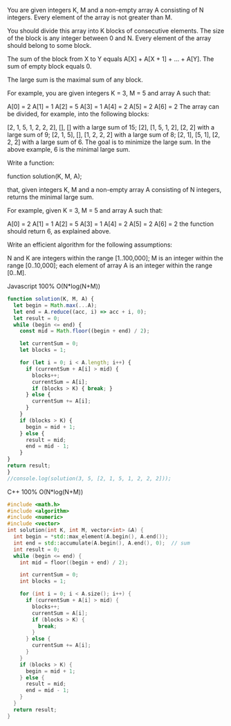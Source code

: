 You are given integers K, M and a non-empty array A consisting of N integers. Every element of the array is not greater than M.

You should divide this array into K blocks of consecutive elements. The size of the block is any integer between 0 and N. Every element of the array should belong to some block.

The sum of the block from X to Y equals A[X] + A[X + 1] + ... + A[Y]. The sum of empty block equals 0.

The large sum is the maximal sum of any block.

For example, you are given integers K = 3, M = 5 and array A such that:

  A[0] = 2
  A[1] = 1
  A[2] = 5
  A[3] = 1
  A[4] = 2
  A[5] = 2
  A[6] = 2
The array can be divided, for example, into the following blocks:

[2, 1, 5, 1, 2, 2, 2], [], [] with a large sum of 15;
[2], [1, 5, 1, 2], [2, 2] with a large sum of 9;
[2, 1, 5], [], [1, 2, 2, 2] with a large sum of 8;
[2, 1], [5, 1], [2, 2, 2] with a large sum of 6.
The goal is to minimize the large sum. In the above example, 6 is the minimal large sum.

Write a function:

function solution(K, M, A);

that, given integers K, M and a non-empty array A consisting of N integers, returns the minimal large sum.

For example, given K = 3, M = 5 and array A such that:

  A[0] = 2
  A[1] = 1
  A[2] = 5
  A[3] = 1
  A[4] = 2
  A[5] = 2
  A[6] = 2
the function should return 6, as explained above.

Write an efficient algorithm for the following assumptions:

N and K are integers within the range [1..100,000];
M is an integer within the range [0..10,000];
each element of array A is an integer within the range [0..M].

Javascript 100% O(N*log(N+M))
```javascript
function solution(K, M, A) {
  let begin = Math.max(...A);
  let end = A.reduce((acc, i) => acc + i, 0);
  let result = 0;
  while (begin <= end) {
    const mid = Math.floor((begin + end) / 2);

    let currentSum = 0;
    let blocks = 1;

    for (let i = 0; i < A.length; i++) {
      if (currentSum + A[i] > mid) {
        blocks++;
        currentSum = A[i];
        if (blocks > K) { break; }
      } else {
        currentSum += A[i];
      }
    }
    if (blocks > K) {
      begin = mid + 1;
    } else {
      result = mid;
      end = mid - 1;
    }
}
return result;
}
//console.log(solution(3, 5, [2, 1, 5, 1, 2, 2, 2]));

```


C++ 100% O(N*log(N+M))
```c++
#include <math.h>
#include <algorithm>
#include <numeric>
#include <vector>
int solution(int K, int M, vector<int> &A) {
  int begin = *std::max_element(A.begin(), A.end());
  int end = std::accumulate(A.begin(), A.end(), 0);  // sum
  int result = 0;
  while (begin <= end) {
    int mid = floor((begin + end) / 2);

    int currentSum = 0;
    int blocks = 1;

    for (int i = 0; i < A.size(); i++) {
      if (currentSum + A[i] > mid) {
        blocks++;
        currentSum = A[i];
        if (blocks > K) {
          break;
        }
      } else {
        currentSum += A[i];
      }
    }
    if (blocks > K) {
      begin = mid + 1;
    } else {
      result = mid;
      end = mid - 1;
    }
  }
  return result;
}

```
